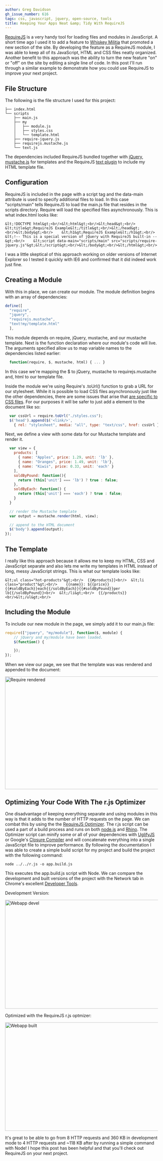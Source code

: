 ```yaml
---
author: Greg Davidson
gh_issue_number: 616
tags: css, javascript, jquery, open-source, tools
title: Keeping Your Apps Neat &amp; Tidy With RequireJS
---
```




[RequireJS](http://requirejs.org/) is a very handy tool for loading files and modules in JavaScript. A short time ago I used it to add a feature to [Whiskey Militia](http://www.whiskeymilitia.com/) that promoted a new section of the site. By developing the feature as a RequireJS module, I was able to keep all of its JavaScript, HTML and CSS files neatly organized. Another benefit to this approach was the ability to turn the new feature "on" or "off" on the site by editing a single line of code. In this post I'll run through a similar example to demonstrate how you could use RequireJS to improve your next project.

## File Structure

The following is the file structure I used for this project:
```nohighlight
├── index.html
└── scripts
    ├── main.js
    ├── my
    │   ├── module.js
    │   ├── styles.css
    │   └── template.html
    ├── require-jquery.js
    ├── requirejs.mustache.js
    └── text.js
```

The dependencies included RequireJS bundled together with [jQuery](http://jquery.com/), [mustache.js](https://github.com/janl/mustache.js/) for templates and the RequireJS [text plugin](http://requirejs.org/docs/download.html#text) to include my HTML template file.

## Configuration

RequireJS is included in the page with a script tag and the data-main attribute is used to specify additional files to load. In this case "scripts/main" tells RequireJS to load the main.js file that resides in the scripts directory. Require will load the specified files asynchronously. This is what index.html looks like:

```nohighlight
&lt;!DOCTYPE html&gt;<br/>&lt;html&gt;<br/>&lt;head&gt;<br/>    &lt;title&gt;RequireJS Example&lt;/title&gt;<br/>&lt;/head&gt;<br/>&lt;body&gt;<br/>    &lt;h1&gt;RequireJS Example&lt;/h1&gt;<br/>    &lt;!-- This is a special version of jQuery with RequireJS built-in --&gt;<br/>    &lt;script data-main="scripts/main" src="scripts/require-jquery.js"&gt;&lt;/script&gt;<br/>&lt;/body&gt;<br/>&lt;/html&gt;<br/>
```

I was a little skeptical of this approach working on older versions of Internet Explorer so I tested it quickly with IE6 and confirmed that it did indeed work just fine.

## Creating a Module

With this in place, we can create our module. The module definition begins with an array of dependencies:

```js
define([
  "require",
  "jquery",
  "requirejs.mustache",
  "text!my/template.html"
  ],
```

This module depends on require, jQuery, mustache, and our mustache template. Next is the function declaration where our module's code will live. The arguments specified allow us to map variable names to the dependencies listed earlier:

```js
  function(require, $, mustache, html) { ... }
```

In this case we're mapping the $ to jQuery, mustache to requirejs.mustache and, html to our template file.

Inside the module we're using Require's .toUrl() function to grab a URL for our stylesheet. While it is possible to load CSS files asynchronously just like the other dependencies, there are some issues that arise that [are specific to CSS files](http://requirejs.org/docs/faq-advanced.html#css). For our purposes it will be safer to just add a <link> element to the document like so:

```js
  var cssUrl = require.toUrl("./styles.css");
  $('head').append($('<link/>',
    { rel: "stylesheet", media: "all", type: "text/css", href: cssUrl }));
```

Next, we define a view with some data for our Mustache template and render it.

```js
  var view = {
    products: [
      { name: "Apples", price: 1.29, unit: 'lb' },
      { name: "Oranges", price: 1.49, unit: 'lb'},
      { name: "Kiwis", price: 0.33, unit: 'each' }
    ],
    soldByPound: function(){
      return (this['unit'] === 'lb') ? true : false;
    },
    soldByEach: function() {
      return (this['unit'] === 'each') ? true : false;
    }
  }

  // render the Mustache template
  var output = mustache.render(html, view);

  // append to the HTML document
  $('body').append(output);
});
```

## The Template

I really like this approach because it allows me to keep my HTML, CSS and JavaScript separate and also lets me write my templates in HTML instead of long, messy JavaScript strings. This is what our template looks like:

```nohighlight
&lt;ul class="hot-products"&gt;<br/>  {{#products}}<br/>  &lt;li class="product"&gt;<br/>    {{name}}: ${{price}} {{#soldByEach}}each{{/soldByEach}}{{#soldByPound}}per lb{{/soldByPound}}<br/>  &lt;/li&gt;<br/>  {{/products}}<br/>&lt;/ul&gt;<br/>
```

## Including the Module

To include our new module in the page, we simply add it to our main.js file:

```js
require(["jquery", "my/module"], function($, module) {
    // jQuery and my/module have been loaded.
    $(function() {

    });
});
```

When we view our page, we see that the template was was rendered and appended to the document:

<img alt="Require rendered" border="0" height="370" src="/blog/2012/05/17/keeping-your-apps-neat-tidy-with/image-0.png" title="require-rendered.png" width="600"/>

## Optimizing Your Code With The r.js Optimizer

One disadvantage of keeping everything separate and using modules in this way is that it adds to the number of HTTP requests on the page. We can combat this by using the the [RequireJS Optimizer](http://requirejs.org/docs/optimization.html). The r.js script can be used a part of a build process and runs on both [node.js](http://nodejs.org/) and [Rhino](http://www.mozilla.org/rhino/). The Optimizer script can minify some or all of your dependencies with [UglifyJS](https://github.com/mishoo/UglifyJS) or Google's [Closure Compiler](http://code.google.com/closure/compiler/) and will concatenate everything into a single JavaScript file to improve performance. By following the documentation I was able to create a simple build script for my project and build the project with the following command:

```nohighlight
node ../../r.js -o app.build.js
```

This executes the app.build.js script with Node. We can compare the development and built versions of the project with the Network tab in Chrome's excellent [Developer Tools](https://developers.google.com/chrome-developer-tools/docs/overview).

Development Version:

<img alt="Webapp devel" border="0" height="357" src="/blog/2012/05/17/keeping-your-apps-neat-tidy-with/image-1.png" title="webapp-devel.png" width="600"/>

Optimized with the RequireJS r.js optmizer:

<img alt="Webapp built" border="0" height="356" src="/blog/2012/05/17/keeping-your-apps-neat-tidy-with/image-2.png" title="webapp-built.png" width="600"/>

It's great to be able to go from 8 HTTP requests and 360 KB in development mode to 4 HTTP requests and ~118 KB after by running a simple command with Node! I hope this post has been helpful and that you'll check out RequireJS on your next project.

 


